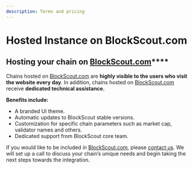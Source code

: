 ```yaml
---
description: Terms and pricing
---
```


# Hosted Instance on BlockScout.com

## **Hosting your chain on** [**BlockScout.com**](http://blockscout.com/)\*\*\*\*

Chains hosted on [BlockScout.com](http://blockscout.com/) are **highly visible to the users who visit the website every day**. In addition, chains hosted on [BlockScout.com](http://blockscout.com/) receive **dedicated technical assistance.**

**Benefits include:**

* A branded UI theme.
* Automatic updates to BlockScout stable versions.
* Customization for specific chain parameters such as market cap, validator names and others.
* Dedicated support from BlockScout core team.

If you would like to be included in [BlockScout.com](http://blockscout.com/), please [contact us](https://gitter.im/poanetwork/blockscout). We will set up a call to discuss your chain’s unique needs and begin taking the next steps towards the integration.

